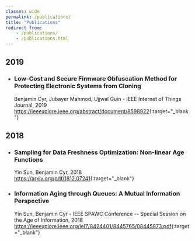 ```yaml
---
classes: wide
permalink: /publications/
title: "Publications"
redirect from:
    - /publications/
    - /publications.html
---
```

## 2019

* ### Low-Cost and Secure Firmware Obfuscation Method for Protecting Electronic Systems from Cloning
    Benjamin Cyr, Jubayer Mahmod, Ujjwal Guin - IEEE Internet of Things Journal, 2019  
    <https://ieeexplore.ieee.org/abstract/document/8598922>{:target="_blank"}


## 2018

* ### Sampling for Data Freshness Optimization: Non-linear Age Functions
    Yin Sun, Benjamin Cyr, 2018  
    <https://arxiv.org/pdf/1812.07241>{:target="_blank"}

* ### Information Aging through Queues: A Mutual Information Perspective
    Yin Sun, Benjamin Cyr - IEEE SPAWC Conference -- Special Session on the Age of Information, 2018  
    <https://ieeexplore.ieee.org/iel7/8424401/8445765/08445873.pdf>{:target="_blank"}


